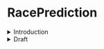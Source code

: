 # RacePrediction


<details>
       <summary>Introduction</summary>
       <p>
       <details>
<summary>Project target </summary>
       <p>
The aim of the project is to create a Formula 1 racing prediction game where players can register to make race result predictions. Based on the race results, players will receive points, and the goal for each player is to accumulate the most points to win the game.

The requirements for the project include having a complete program logic to host a freely accessible web application. Players should be able to submit their predictions, log in, and register through a terminal. Additionally, the project should have fully implemented admin functions, and the algorithm for player prediction submissions should be functional.        
       </p>
</details>


<details>

<summary>Project Requirements</summary>
<p>
       Object-oriented programming
Implementation of Data Access Objects (DAO)
Persistent data storage

</p>
       
</details>

<details>
       
<summary>Project Scope</summary>
Race information will be retrieved from the Ergast.com/API and stored in a custom database to reduce load on the API. To establish a connection to the database, ready-made methods from Psycopg will be used.
       
</details>
              
</p>
</details>

<details>
       <summary>Draft</summary>
</details>
